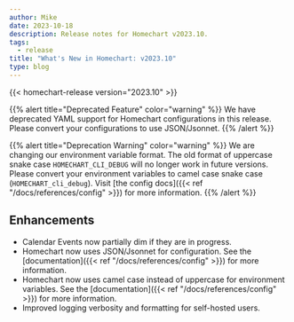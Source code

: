```yaml
---
author: Mike
date: 2023-10-18
description: Release notes for Homechart v2023.10.
tags:
  - release
title: "What's New in Homechart: v2023.10"
type: blog
---
```


{{< homechart-release version="2023.10" >}}

{{% alert title="Deprecated Feature" color="warning" %}}
We have deprecated YAML support for Homechart configurations in this release.  Please convert your configurations to use JSON/Jsonnet.
{{% /alert %}}

{{% alert title="Deprecation Warning" color="warning" %}}
We are changing our environment variable format.  The old format of uppercase snake case `HOMECHART_CLI_DEBUG` will no longer work in future versions.  Please convert your environment variables to camel case snake case (`HOMECHART_cli_debug`).  Visit [the config docs]({{< ref "/docs/references/config" >}}) for more information.
{{% /alert %}}

## Enhancements

- Calendar Events now partially dim if they are in progress.
- Homechart now uses JSON/Jsonnet for configuration.  See the [documentation]({{< ref "/docs/references/config" >}}) for more information.
- Homechart now uses camel case instead of uppercase for environment variables.  See the [documentation]({{< ref "/docs/references/config" >}}) for more information.
- Improved logging verbosity and formatting for self-hosted users.
